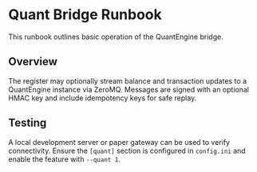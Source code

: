 # Quant Bridge Runbook

This runbook outlines basic operation of the QuantEngine bridge.

## Overview

The register may optionally stream balance and transaction updates to a
QuantEngine instance via ZeroMQ.  Messages are signed with an optional
HMAC key and include idempotency keys for safe replay.

## Testing

A local development server or paper gateway can be used to verify
connectivity.  Ensure the `[quant]` section is configured in
`config.ini` and enable the feature with `--quant 1`.
